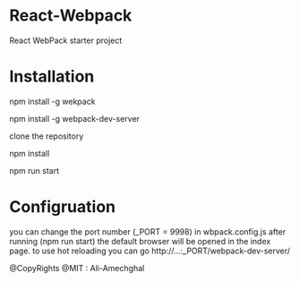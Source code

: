 # React-Webpack
React WebPack starter project

# Installation
  npm install -g wekpack
  
  npm install -g webpack-dev-server
  
  clone the repository
  
  npm install
  
  npm run start
  
# Configruation
  you can change the port number (_PORT = 9998) in wbpack.config.js
  after running (npm run start) the default browser will be opened in the index page.
  to use hot reloading you can go http://...:_PORT/webpack-dev-server/
  
  
 @CopyRights
 @MIT : Ali-Amechghal
 
